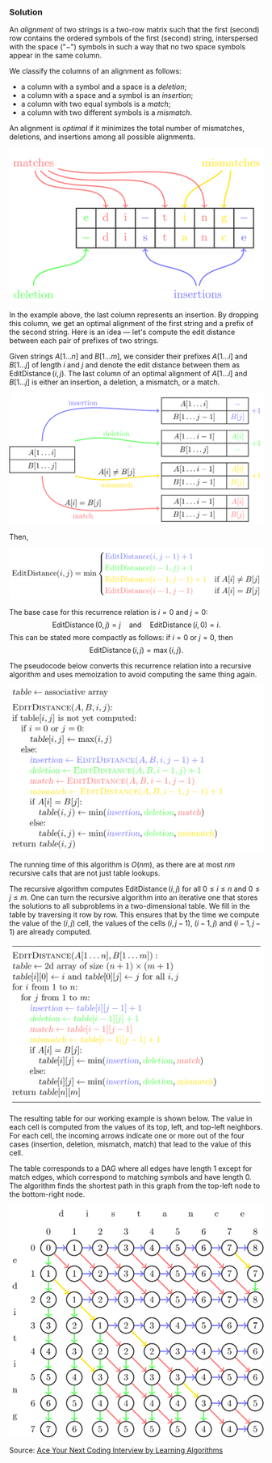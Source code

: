 ### Solution

An *alignment* of two strings is
a two-row matrix such that the first (second) row contains the
ordered symbols of the first (second) string, interspersed with the
space ("$-$") symbols in such a way that no two space symbols appear
in the same column.

We classify the columns of an alignment as follows:

* a column with a symbol and a space is a *deletion*;
* a column with a space and a symbol is an *insertion*;
* a column with two equal symbols is a *match*;
* a column with two different symbols is a *mismatch*.

An alignment is *optimal* if it minimizes the total number
of mismatches, deletions, and insertions among all possible alignments.

![](../../images/edit_distance_1.png)

In the example above, the last column represents an insertion.
By dropping this column, we get an optimal alignment of
the first string and a prefix of the second string.
Here is an idea — let's compute the edit distance
between each pair of prefixes of two strings.

Given strings $A[1\dotsc n]$ and $B[1 \dotsc m]$,
we consider their prefixes $A[1\dotsc i]$ and $B[1 \dotsc j]$
of length $i$ and $j$ and denote the edit distance between them
as $\operatorname{EditDistance}(i,j)$.
The last column of an optimal alignment of
$A[1 \dotsc i]$ and $B[1 \dotsc j]$ is either
an insertion,
a deletion,
a mismatch,
or a match.

![](../../images/edit_distance_2.png)

Then,

![](../../images/edit_distance_3.png)

The base case for this recurrence relation is $i=0$ and $j=0$:
$$\operatorname{EditDistance}(0,j)=j \quad \text{and} \quad \operatorname{EditDistance}(i,0)=i.$$
This can be stated more compactly as follows: if $i=0$ or $j=0$, then
$$\operatorname{EditDistance}(i,j)=\max\lbrace i,j \rbrace.$$

The pseudocode below converts this recurrence relation into a recursive algorithm and uses memoization to avoid
computing the same thing again.

![](../../images/edit_distance_4.png)

The running time of this algorithm is $O(nm)$, as there are at most $nm$
recursive calls that are not just table lookups.

The recursive algorithm computes $\operatorname{EditDistance}(i,j)$ for all
$0 \le i \le n$ and $0 \le j \le m$. One can turn the recursive algorithm into an iterative one that stores the
solutions to all
subproblems in a two-dimensional table. We fill in the table by traversing it row by row. This ensures that by the time
we compute
the value of the $(i,j)$ cell, the values of the cells $(i,j-1)$, $(i-1,j)$
and $(i-1,j-1)$ are already computed.

![](../../images/edit_distance_5.png)

The resulting table for our working example is shown below.
The value in each cell is computed from the values of its top,
left, and top-left neighbors. For each cell, the incoming arrows
indicate one or more out of the four cases
(insertion,
deletion,
mismatch,
match) that lead to the
value of this cell.

The table corresponds to a DAG where all edges have
length $1$ except for match edges,
which correspond to matching symbols and have length $0$.
The algorithm
finds the shortest path in this graph from the top-left node to the bottom-right node.

![](../../images/edit_distance_6.png)

Source:
[Ace Your Next Coding Interview by Learning Algorithms](https://bit.ly/acecogniterra)

